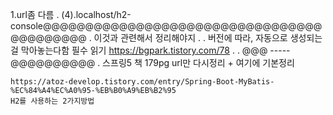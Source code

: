 1.url좀 다름
.
    (4).localhost/h2-console@@@@@@@@@@@@@@@@@@@@@@@@@@@@@@@@@@@@@@@@@@
    .
    이것과 관련해서 정리해야지
    .
    .
    버전에 따라, 자동으로 생성되는걸 막아놓는다함 필수 읽기
    https://bgpark.tistory.com/78
    .
    .
    @@@ -----@@@@@@@@@@
    .
    스프링5 책 179pg url만 다시정리
    +
    여기에 기본정리
    
    
    
    
    
    https://atoz-develop.tistory.com/entry/Spring-Boot-MyBatis-%EC%84%A4%EC%A0%95-%EB%B0%A9%EB%B2%95
    H2를 사용하는 2가지방법